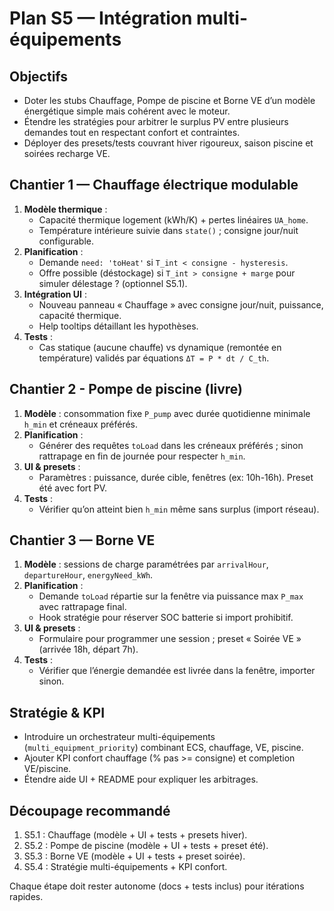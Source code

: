 # Plan S5 — Intégration multi-équipements

## Objectifs
- Doter les stubs Chauffage, Pompe de piscine et Borne VE d’un modèle énergétique simple mais cohérent avec le moteur.
- Étendre les stratégies pour arbitrer le surplus PV entre plusieurs demandes tout en respectant confort et contraintes.
- Déployer des presets/tests couvrant hiver rigoureux, saison piscine et soirées recharge VE.

## Chantier 1 — Chauffage électrique modulable
1. **Modèle thermique** :
   - Capacité thermique logement (kWh/K) + pertes linéaires `UA_home`.
   - Température intérieure suivie dans `state()` ; consigne jour/nuit configurable.
2. **Planification** :
   - Demande `need: 'toHeat'` si `T_int < consigne - hysteresis`.
   - Offre possible (déstockage) si `T_int > consigne + marge` pour simuler délestage ? (optionnel S5.1).
3. **Intégration UI** :
   - Nouveau panneau « Chauffage » avec consigne jour/nuit, puissance, capacité thermique.
   - Help tooltips détaillant les hypothèses.
4. **Tests** :
   - Cas statique (aucune chauffe) vs dynamique (remontée en température) validés par équations `ΔT = P * dt / C_th`.

## Chantier 2 - Pompe de piscine (livre)
1. **Modèle** : consommation fixe `P_pump` avec durée quotidienne minimale `h_min` et créneaux préférés.
2. **Planification** :
   - Générer des requêtes `toLoad` dans les créneaux préférés ; sinon rattrapage en fin de journée pour respecter `h_min`.
3. **UI & presets** :
   - Paramètres : puissance, durée cible, fenêtres (ex: 10h-16h). Preset été avec fort PV.
4. **Tests** :
   - Vérifier qu’on atteint bien `h_min` même sans surplus (import réseau).

## Chantier 3 — Borne VE
1. **Modèle** : sessions de charge paramétrées par `arrivalHour`, `departureHour`, `energyNeed_kWh`.
2. **Planification** :
   - Demande `toLoad` répartie sur la fenêtre via puissance max `P_max` avec rattrapage final.
   - Hook stratégie pour réserver SOC batterie si import prohibitif.
3. **UI & presets** :
   - Formulaire pour programmer une session ; preset « Soirée VE » (arrivée 18h, départ 7h).
4. **Tests** :
   - Vérifier que l’énergie demandée est livrée dans la fenêtre, importer sinon.

## Stratégie & KPI
- Introduire un orchestrateur multi-équipements (`multi_equipment_priority`) combinant ECS, chauffage, VE, piscine.
- Ajouter KPI confort chauffage (% pas >= consigne) et completion VE/piscine.
- Étendre aide UI + README pour expliquer les arbitrages.

## Découpage recommandé
1. S5.1 : Chauffage (modèle + UI + tests + presets hiver).
2. S5.2 : Pompe de piscine (modèle + UI + tests + preset été).
3. S5.3 : Borne VE (modèle + UI + tests + preset soirée).
4. S5.4 : Stratégie multi-équipements + KPI confort.

Chaque étape doit rester autonome (docs + tests inclus) pour itérations rapides.
